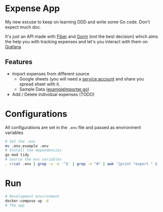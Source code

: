 # Expense App
My new excuse to keep on learning DDD and write some Go code. Don't expect much doc.

It's just an API made with [Fiber](https://github.com/gofiber/fiber) and [Gorm](https://gorm.io/) (not the best decision) which aims the help you with tracking expenses and let's you interact with them on [Grafana](https://grafana.com/)

## Features
* Import expenses from different source
    * Google sheets (you will need a [service account](https://cloud.google.com/iam/docs/creating-managing-service-account-keys#iam-service-account-keys-create-gcloud) and share you spread sheet with it.
    * Sample Data ([exampleImporter.go](https://github.com/contre95/expenses-app/blob/main/pkg/gateways/importers/exampleImporter.go)) 
* Add / Delete individual expenses (TODO)


# Configurations
All configurations are set in the `.env` file and passed as environment variables
```sh
# Set the .env
mv .env.example .env
# Install the dependencies
go mod tidy
# Source the env variables
. <(cat .env | grep -v -e '^$' | grep -v "#" | awk '{print "export " $1}')
```

# Run 
```sh
# Development environment
docker-compose up -d
# The app
go run main.go
```

# Endpoints

## Google Sheets Importer
```sh
# /api/v1/importers/:importer_id
curl -H "Content-Type: application/json" -X POST \
    -d '{ "bypass_wrong_expenses": true }' \
    -X POST http://localhost:3000/api/v1/importers/sheets  | jq
```
```json
{
  "err": null,
  "msg": {
    "Msg": "All the expenses where imported",
    "SuccesfullImports": 206,
    "FailedImports": 0
  },
  "success": true
}
```

## Healthcheck
```sh
# /ping
curl -H "Content-Type: application/json" -X GET http://localhost:3000/ping | jq
```
```json
{
  "ping": "pong"
}
```
   
   
   
   
   
   
